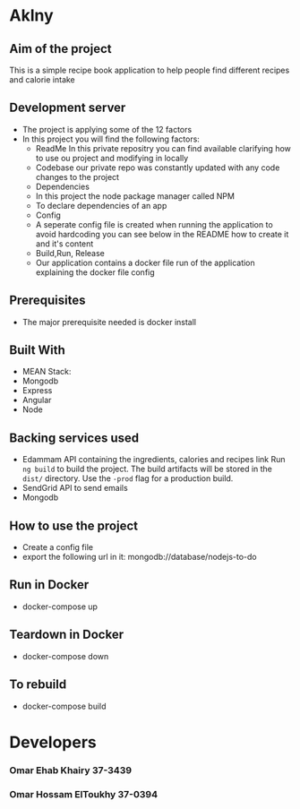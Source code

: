 # Aklny	
 ## Aim of the project
		
 This is a simple recipe book application to help people find different recipes and calorie intake
		
## Development server
		
 * The project is applying some of the 12 factors 		 
 * In this project you will find the following factors:		
   * ReadMe In this private repositry you can find available clarifying how to use ou project and modifying in locally		
   * Codebase our private repo was constantly updated with any code changes to the project 		
   * Dependencies		
    * In this project the node package manager called NPM 		
    * To declare dependencies of an app 		
   * Config		
    * A seperate config file is created when running the application to avoid hardcoding you can see below in the README how to create it and it's content		
   * Build,Run, Release		
    * Our application contains a docker file run of the application explaining the docker file config		


## Prerequisites		
		
 * The major prerequisite needed is docker install		 
		
 ## Built With
		
 * MEAN Stack:	
  * Mongodb		
  * Express		
  * Angular		
  * Node		
  		
 ## Backing services used		
		
 * Edammam API containing the ingredients, calories and recipes link		 Run `ng build` to build the project. The build artifacts will be stored in the `dist/` directory. Use the `-prod` flag for a production build.
 * SendGrid API to send emails		
 * Mongodb 		
		
 ## How to use the project		 
		
 * Create a config file		
 * export the following url in it: mongodb://database/nodejs-to-do		
		
 ## Run in Docker		 
		
 * docker-compose up		 
		
 ## Teardown in Docker		 
		
 * docker-compose down		 
		
 ## To rebuild 		
 * docker-compose build		
		
 # Developers		
		
 ### Omar Ehab Khairy 37-3439		
 ### Omar Hossam ElToukhy 37-0394
